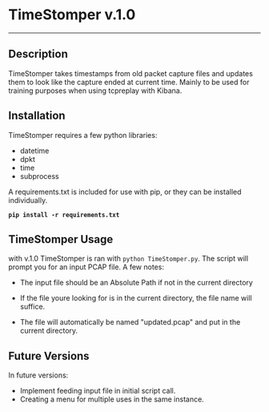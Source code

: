 TimeStomper v.1.0
===========
---
Description
---
TimeStomper takes timestamps from old packet capture files and updates them to look like the capture ended at  current time. Mainly to be used for training purposes when using tcpreplay with Kibana.

Installation
--
TimeStomper requires a few python libraries:
* datetime
* dpkt
* time
* subprocess

A requirements.txt is included for use with pip, or they can be installed individually.

**`pip install -r requirements.txt `**

TimeStomper Usage
---
with v.1.0 TimeStomper is ran with
`python TimeStomper.py`.
The script will prompt you for an input PCAP file. A few notes:
* The input file should be an Absolute Path if not in the current directory

* If the file youre looking for is in the current directory, the file name will suffice.

* The file will automatically be named "updated.pcap" and put in the current directory.

Future Versions
---
In future versions:
+ Implement feeding input file in initial script call.
+ Creating a menu for multiple uses in the same instance.
